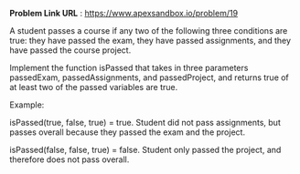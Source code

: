 **Problem Link URL** : https://www.apexsandbox.io/problem/19

A student passes a course if any two of the following three conditions are true: they have passed the exam, they have passed assignments, and they have passed the course project.

Implement the function isPassed that takes in three parameters passedExam, passedAssignments, and passedProject, and returns true of at least two of the passed variables are true.

Example:

isPassed(true, false, true) = true. Student did not pass assignments, but passes overall because they passed the exam and the project.

isPassed(false, false, true) = false. Student only passed the project, and therefore does not pass overall.